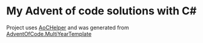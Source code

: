 # My Advent of code solutions with C#
Project uses [AoCHelper](https://github.com/eduherminio/AoCHelper) and was generated from [AdventOfCode.MultiYearTemplate](https://github.com/eduherminio/AdventOfCode.MultiYearTemplate)

